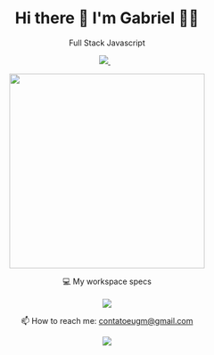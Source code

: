 <h1 align='center'>
  Hi there 👋 I'm Gabriel 👨‍💻
</h1>
<p align='center'>
  Full Stack Javascript 
</p>
<p align='center'>
    <a href="https://www.linkedin.com/in/gabrielmendesof/">
    <img src="https://img.shields.io/badge/linkedin-%230077B5.svg?&style=for-the-badge&logo=linkedin&logoColor=white" />
  </a>&nbsp;&nbsp;
 </p>
 
<p align='center'>
  <a href="#"><img src="https://github-readme-stats.vercel.app/api?username=gabrielm3&show_icons=true&count_private=true&theme=dracula" width="350"></a>
</p>

<p align='center'>
  💻 My workspace specs<br/><br/>
  <img src="https://img.shields.io/badge/ubuntu-%23E4405F.svg?&style=for-the-badge&logo=ubuntu&logoColor=white" />
 </p>
<p align='center'>
  📫 How to reach me: <a href='mailto:contatoeugm@gmail.com'>contatoeugm@gmail.com</a>
</p>
<p align='center'>
  <a href="#"><img src="https://badges.pufler.dev/visits/gabrielm3/gabrielm3"></a> 
</p>

